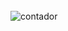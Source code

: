 <div style="display: inline_block"><br>
  <img align="center" alt="contador" src="https://cdn.discordapp.com/attachments/748681874733400198/952797747990388756/unknown.png">
</div>
